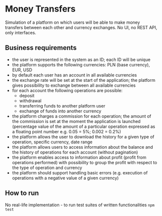 # Money Transfers

Simulation of a platform on which users will be able to make money transfers between each other and currency exchanges. No UI, no REST API, only interfaces.

## Business requirements

- the user is represented in the system as an ID; each ID will be unique
- the platform supports the following currencies: PLN (base currency), EUR, USD
- by default each user has an account in all available currencies
- the exchange rate will be set at the start of the application; the platform gives
  possibility to exchange between all available currencies
- for each account the following operations are possible:
  - deposit
  - withdrawal
  - transferring funds to another platform user
  - exchange of funds into another currency
- the platform charges a commission for each operation; the amount of the commission is set at
  the moment the application is launched (percentage value of the amount of a particular operation expressed as a floating point number e.g. 0.05 = 5%; 0.002 = 0.2%)
- the platform allows the user to download the history for a given type of operation, specific currency, date range
- the platform allows users to access information about the balance and the history of operations for each account (without pagination)
- the platform enables access to information about profit (profit from operations performed) with possibility to group the profit with respect to the type of operation and currency
- the platform should support handling basic errors (e.g. execution of operations with a negative value of a given currency)

## How to run

No real-life implementation - to run test suites of written functionalities `npm test`
